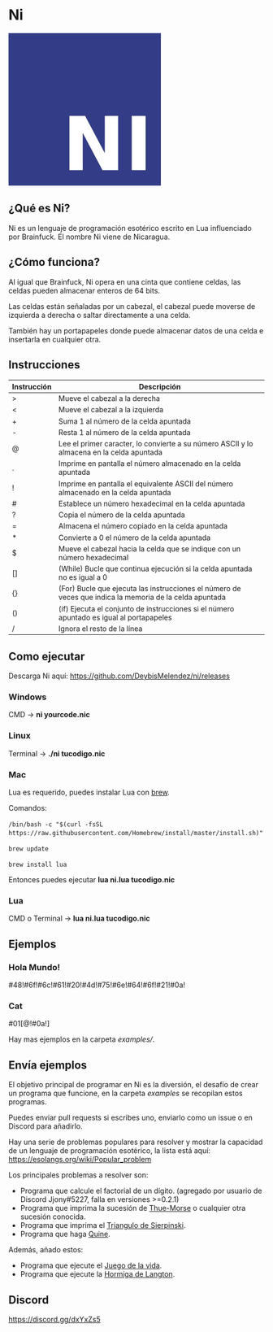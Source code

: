 # Ni

<img src="https://raw.githubusercontent.com/DeybisMelendez/ni/master/logo.jpg" width="300"/>

## ¿Qué es Ni?
Ni es un lenguaje de programación esotérico escrito en Lua influenciado por Brainfuck. El nombre Ni viene de Nicaragua.

## ¿Cómo funciona?

Al igual que Brainfuck, Ni opera en una cinta que contiene celdas, las celdas pueden almacenar enteros de 64 bits.

Las celdas están señaladas por un cabezal, el cabezal puede moverse de izquierda a derecha o saltar directamente a una celda.

También hay un portapapeles donde puede almacenar datos de una celda e insertarla en cualquier otra.

## Instrucciones

|Instrucción|Descripción |
|-----------|------------|
|>          |Mueve el cabezal a la derecha |
|<          |Mueve el cabezal a la izquierda|
|+          |Suma 1 al número de la celda apuntada|
|-          |Resta 1 al número de la celda apuntada|
|@          |Lee el primer caracter, lo convierte a su número ASCII y lo almacena en la celda apuntada|
|.          |Imprime en pantalla el número almacenado en la celda apuntada|
|!          |Imprime en pantalla el equivalente ASCII del número almacenado en la celda apuntada|
|#          |Establece un número hexadecimal en la celda apuntada|
|?          |Copia el número de la celda apuntada|
|=          |Almacena el número copiado en la celda apuntada|
|*          |Convierte a 0 el número de la celda apuntada|
|$          |Mueve el cabezal hacia la celda que se indique con un número hexadecimal|
|[]         |(While) Bucle que continua ejecución si la celda apuntada no es igual a 0|
|{}         |(For) Bucle que ejecuta las instrucciones el número de veces que indica la memoria de la celda apuntada|
|()         |(if) Ejecuta el conjunto de instrucciones si el número apuntado es igual al portapapeles|
|/          |Ignora el resto de la línea|

## Como ejecutar

Descarga Ni aquí: https://github.com/DeybisMelendez/ni/releases

### Windows

CMD ->  **ni yourcode.nic**

### Linux

Terminal -> **./ni tucodigo.nic**

### Mac

Lua es requerido, puedes instalar Lua con [brew](https://brew.sh/).

Comandos:

`/bin/bash -c "$(curl -fsSL https://raw.githubusercontent.com/Homebrew/install/master/install.sh)"`

`brew update`

`brew install lua`

Entonces puedes ejecutar **lua ni.lua tucodigo.nic**

### Lua

CMD o Terminal -> **lua ni.lua tucodigo.nic**

## Ejemplos

### Hola Mundo!

#48!#6f!#6c!#61!#20!#4d!#75!#6e!#64!#6f!#21!#0a!

### Cat

#01[@!#0a!]

Hay mas ejemplos en la carpeta *examples/*.

## Envía ejemplos

El objetivo principal de programar en Ni es la diversión, el desafío de crear un programa que funcione, en la carpeta *examples* se recopilan estos programas.

Puedes enviar pull requests si escribes uno, enviarlo como un issue o en Discord para añadirlo.

Hay una serie de problemas populares para resolver y mostrar la capacidad de un lenguaje de programación esotérico, la lista está aquí: https://esolangs.org/wiki/Popular_problem

Los principales problemas a resolver son:

- Programa que calcule el factorial de un dígito. (agregado por usuario de Discord Jjony#5227, falla en versiones >=0.2.1)
- Programa que imprima la sucesión de [Thue-Morse](https://es.wikipedia.org/wiki/Sucesi%C3%B3n_de_Thue-Morse) o cualquier otra sucesión conocida.
- Programa que imprima el [Triangulo de Sierpinski](https://es.wikipedia.org/wiki/Tri%C3%A1ngulo_de_Sierpinski).
- Programa que haga [Quine](https://es.wikipedia.org/wiki/Quine_(programa)).

Además, añado estos:

- Programa que ejecute el [Juego de la vida](https://es.wikipedia.org/wiki/Juego_de_la_vida).
- Programa que ejecute la [Hormiga de Langton](https://es.wikipedia.org/wiki/Hormiga_de_Langton).

## Discord

https://discord.gg/dxYxZs5
